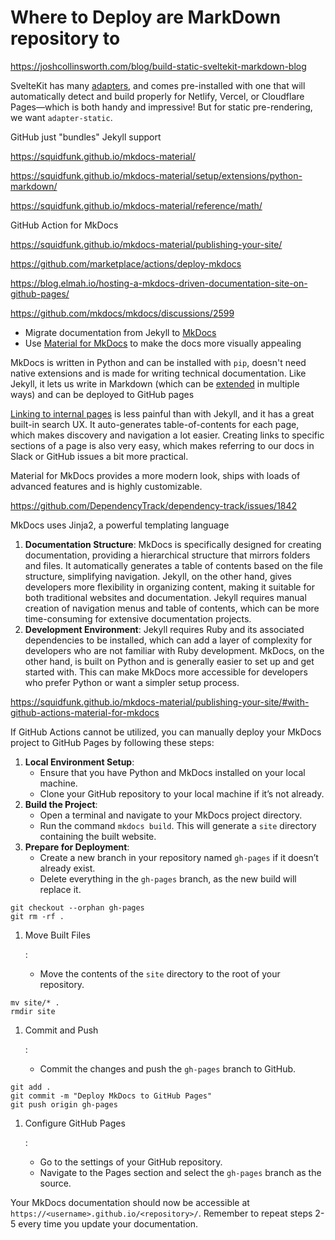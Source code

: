 # Where to Deploy are MarkDown repository to

https://joshcollinsworth.com/blog/build-static-sveltekit-markdown-blog

SvelteKit has many [adapters](https://kit.svelte.dev/docs#adapters), and comes pre-installed with one that will automatically detect and build properly for Netlify, Vercel, or Cloudflare Pages—which is both handy and impressive! But for static pre-rendering, we want `adapter-static`.

GitHub just "bundles" Jekyll support

https://squidfunk.github.io/mkdocs-material/

https://squidfunk.github.io/mkdocs-material/setup/extensions/python-markdown/

https://squidfunk.github.io/mkdocs-material/reference/math/

GitHub Action for MkDocs 

https://squidfunk.github.io/mkdocs-material/publishing-your-site/

https://github.com/marketplace/actions/deploy-mkdocs

https://blog.elmah.io/hosting-a-mkdocs-driven-documentation-site-on-github-pages/

https://github.com/mkdocs/mkdocs/discussions/2599

- Migrate documentation from Jekyll to [MkDocs](https://www.mkdocs.org/)
- Use [Material for MkDocs](https://squidfunk.github.io/mkdocs-material/) to make the docs more visually appealing

MkDocs is written in Python and can be installed with `pip`, doesn't need native extensions and is made for writing technical documentation. Like Jekyll, it lets us write in Markdown (which can be [extended](https://squidfunk.github.io/mkdocs-material/setup/extensions/python-markdown-extensions/) in multiple ways) and can be deployed to GitHub pages

[Linking to internal pages](https://www.mkdocs.org/user-guide/writing-your-docs/#internal-links) is less painful than with Jekyll, and it has a great built-in search UX. It auto-generates table-of-contents for each page, which makes discovery and navigation a lot easier. Creating links to specific sections of a page is also very easy, which makes referring to our docs in Slack or GitHub issues a bit more practical.

Material for MkDocs provides a more modern look, ships with loads of advanced features and is highly customizable.

https://github.com/DependencyTrack/dependency-track/issues/1842



MkDocs uses Jinja2, a powerful templating language

1. **Documentation Structure**: MkDocs is specifically designed for creating documentation, providing a hierarchical structure that mirrors folders and files. It automatically generates a table of contents based on the file structure, simplifying navigation. Jekyll, on the other hand, gives developers more flexibility in organizing content, making it suitable for both traditional websites and documentation. Jekyll requires manual creation of navigation menus and table of contents, which can be more time-consuming for extensive documentation projects.
2. **Development Environment**: Jekyll requires Ruby and its associated dependencies to be installed, which can add a layer of complexity for developers who are not familiar with Ruby development. MkDocs, on the other hand, is built on Python and is generally easier to set up and get started with. This can make MkDocs more accessible for developers who prefer Python or want a simpler setup process.



https://squidfunk.github.io/mkdocs-material/publishing-your-site/#with-github-actions-material-for-mkdocs





If GitHub Actions cannot be utilized, you can manually deploy your MkDocs project to GitHub Pages by following these steps:

1. **Local Environment Setup**:
   - Ensure that you have Python and MkDocs installed on your local machine.
   - Clone your GitHub repository to your local machine if it’s not already.
2. **Build the Project**:
   - Open a terminal and navigate to your MkDocs project directory.
   - Run the command `mkdocs build`. This will generate a `site` directory containing the built website.
3. **Prepare for Deployment**:
   - Create a new branch in your repository named `gh-pages` if it doesn’t already exist.
   - Delete everything in the `gh-pages` branch, as the new build will replace it.

```
git checkout --orphan gh-pages
git rm -rf .
```



1. Move Built Files

   :

   - Move the contents of the `site` directory to the root of your repository.

```
mv site/* .
rmdir site
```



1. Commit and Push

   :

   - Commit the changes and push the `gh-pages` branch to GitHub.

```
git add .
git commit -m "Deploy MkDocs to GitHub Pages"
git push origin gh-pages
```



1. Configure GitHub Pages

   :

   - Go to the settings of your GitHub repository.
   - Navigate to the Pages section and select the `gh-pages` branch as the source.

Your MkDocs documentation should now be accessible at `https://<username>.github.io/<repository>/`. Remember to repeat steps 2-5 every time you update your documentation.